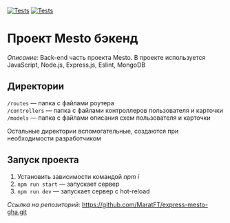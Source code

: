 [![Tests](../../actions/workflows/tests-13-sprint.yml/badge.svg)](../../actions/workflows/tests-13-sprint.yml) [![Tests](../../actions/workflows/tests-14-sprint.yml/badge.svg)](../../actions/workflows/tests-14-sprint.yml)

# Проект Mesto бэкенд

_Описание:_
Back-end часть проекта Mesto. В проекте используется JavaScript, Node.js, Express.js, Eslint, MongoDB

## Директории

`/routes` — папка с файлами роутера  
`/controllers` — папка с файлами контроллеров пользователя и карточки  
`/models` — папка с файлами описания схем пользователя и карточки

Остальные директории вспомогательные, создаются при необходимости разработчиком

## Запуск проекта

  1. Установить зависимости командой _npm i_
  2. `npm run start` — запускает сервер  
  3. `npm run dev` — запускает сервер с hot-reload

_Ссылка на репозиторий_: https://github.com/MaratFT/express-mesto-gha.git
